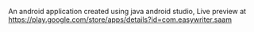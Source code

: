 An android application created using java android studio, Live preview at https://play.google.com/store/apps/details?id=com.easywriter.saam
